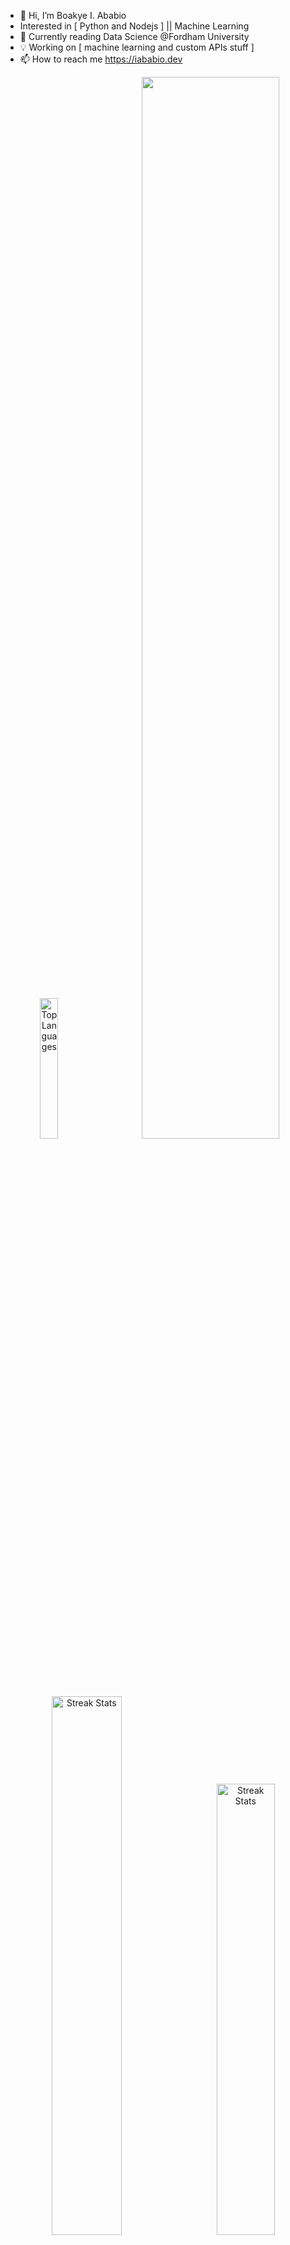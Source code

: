 - 👋 Hi, I’m Boakye I. Ababio
-    Interested in [ Python and Nodejs ] || Machine Learning
- 🌱 Currently reading Data Science @Fordham University
- 💡  Working on [ machine learning and custom APIs stuff ] 
- 📫 How to reach me https://iababio.dev




<p align="center">
<img src="https://github-readme-stats.vercel.app/api/top-langs/?username=melch-inno&hide_border=true&theme=tokyonight" alt="Top Languages" width="24%"/>&nbsp;&nbsp;&nbsp;&nbsp;&nbsp;&nbsp;&nbsp;
<img src="https://github-readme-activity-graph.vercel.app/graph?username=melch-inno&hide_border=true&theme=tokyo-night&hide=html,css" width="66%">
<br><br>
<img src="https://github-readme-streak-stats.herokuapp.com/?user=melch-inno&hide_border=true&theme=tokyonight" alt="Streak Stats" width="47%"/>&nbsp;&nbsp;&nbsp;&nbsp;&nbsp;&nbsp;&nbsp;<img src="https://github-readme-stats.vercel.app/api?username=melch-inno&hide_border=true&theme=tokyonight" alt="Streak Stats" width="43%"/>
</p>


<p>
  <img align="top" src="https://github-readme-stats.vercel.app/api/top-langs/?username=melch-inno&layout=compact&langs_count=4&hide=html,css" />
</p>

<!---
melch-inno/melch-inno is a ✨ special ✨ repository because its `README.md` (this file) appears on your GitHub profile.
You can click the Preview link to take a look at your changes.
--->

